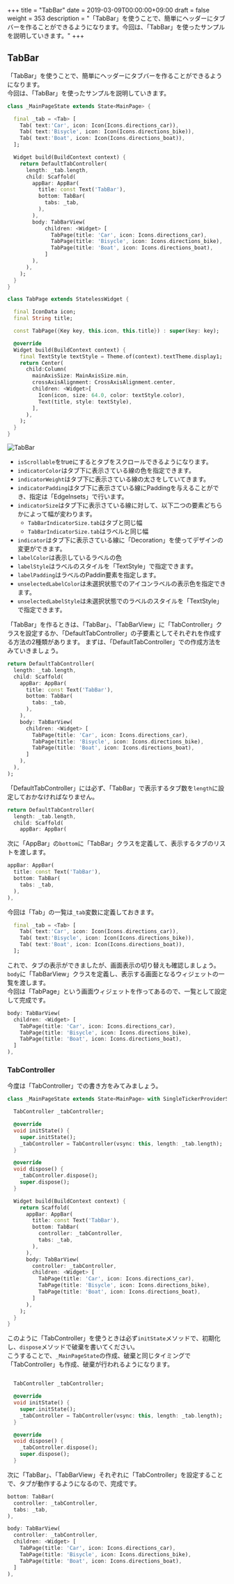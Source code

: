 +++
title = "TabBar"
date = 2019-03-09T00:00:00+09:00
draft = false
weight = 353
description = "「TabBar」を使うことで、簡単にヘッダーにタブバーを作ることができるようになります。今回は、「TabBar」を使ったサンプルを説明していきます。"
+++

## TabBar

「TabBar」を使うことで、簡単にヘッダーにタブバーを作ることができるようになります。   
今回は、「TabBar」を使ったサンプルを説明していきます。 

```dart
class _MainPageState extends State<MainPage> {

  final _tab = <Tab> [
    Tab( text:'Car', icon: Icon(Icons.directions_car)),
    Tab( text:'Bisycle', icon: Icon(Icons.directions_bike)),
    Tab( text:'Boat', icon: Icon(Icons.directions_boat)),
  ];

  Widget build(BuildContext context) {
    return DefaultTabController(
      length: _tab.length,
      child: Scaffold(
        appBar: AppBar(
          title: const Text('TabBar'),
          bottom: TabBar(
            tabs: _tab,
          ),
        ),
        body: TabBarView(
            children: <Widget> [
              TabPage(title: 'Car', icon: Icons.directions_car),
              TabPage(title: 'Bisycle', icon: Icons.directions_bike),
              TabPage(title: 'Boat', icon: Icons.directions_boat),
            ]
        ),
      ),
    );
  }
}

class TabPage extends StatelessWidget {

  final IconData icon;
  final String title;

  const TabPage({Key key, this.icon, this.title}) : super(key: key);

  @override
  Widget build(BuildContext context) {
    final TextStyle textStyle = Theme.of(context).textTheme.display1;
    return Center(
      child:Column(
        mainAxisSize: MainAxisSize.min,
        crossAxisAlignment: CrossAxisAlignment.center,
        children: <Widget>[
          Icon(icon, size: 64.0, color: textStyle.color),
          Text(title, style: textStyle),
        ],
      ),
    );
  }
}
```
<img src="/images/basic/navigation/03/tabbar_01.gif" style="min-width:300px;max-width:600px;" alt="TabBar"/>


- ``isScrollable``をtrueにするとタブをスクロールできるようになります。
- ``indicatorColor``はタブ下に表示さている線の色を指定できます。
- ``indicatorWeight``はタブ下に表示さている線の太さをしていてきます。
- ``indicatorPadding``はタブ下に表示さている線にPaddingを与えることができ、指定は「EdgeInsets」で行います。  
- ``indicatorSize``はタブ下に表示さている線に対して、以下二つの要素どちらかによって幅が変わります。
  - ``TabBarIndicatorSize.tab``はタブと同じ幅
  - ``TabBarIndicatorSize.tab``はラベルと同じ幅
- ``indicator``はタブ下に表示さている線に「Decoration」を使ってデザインの変更ができます。
- ``labelColor``は表示しているラベルの色
- ``labelStyle``はラベルのスタイルを「TextStyle」で指定できます。
- ``labelPadding``はラベルのPaddin要素を指定します。
- ``unselectedLabelColor``は未選択状態でのアイコンラベルの表示色を指定できます。
- ``unselectedLabelStyle``は未選択状態でのラベルのスタイルを「TextStyle」で指定できます。


「TabBar」を作るときは、「TabBar」、「TabBarView」に「TabController」クラスを設定するか、「DefaultTabController」の子要素としてそれぞれを作成する方法の2種類があります。
まずは、「DefaultTabController」での作成方法をみていきましょう。  

```dart
return DefaultTabController(
  length: _tab.length,
  child: Scaffold(
    appBar: AppBar(
      title: const Text('TabBar'),
      bottom: TabBar(
        tabs: _tab,
      ),
    ),
    body: TabBarView(
      children: <Widget> [
        TabPage(title: 'Car', icon: Icons.directions_car),
        TabPage(title: 'Bisycle', icon: Icons.directions_bike),
        TabPage(title: 'Boat', icon: Icons.directions_boat),
      ]
    ),
  ),
);
```

「DefaultTabController」には必ず、「TabBar」で表示するタブ数を``length``に設定しておかなければなりません。

```dart
return DefaultTabController(
  length: _tab.length,
  child: Scaffold(
    appBar: AppBar(
```

次に「AppBar」の``bottom``に「TabBar」クラスを定義して、表示するタブのリストを渡します。  

```dart
appBar: AppBar(
  title: const Text('TabBar'),
  bottom: TabBar(
    tabs: _tab,
  ),
),
```

今回は「Tab」の一覧は``_tab``変数に定義しておきます。

```dart
  final _tab = <Tab> [
    Tab( text:'Car', icon: Icon(Icons.directions_car)),
    Tab( text:'Bisycle', icon: Icon(Icons.directions_bike)),
    Tab( text:'Boat', icon: Icon(Icons.directions_boat)),
  ];
```

これで、タブの表示ができましたが、画面表示の切り替えも確認しましょう。  
``body``に「TabBarView」クラスを定義し、表示する画面となるウィジェットの一覧を渡します。  
今回は「TabPage」という画面ウィジェットを作ってあるので、一覧として設定して完成です。

```dart
body: TabBarView(
  children: <Widget> [
    TabPage(title: 'Car', icon: Icons.directions_car),
    TabPage(title: 'Bisycle', icon: Icons.directions_bike),
    TabPage(title: 'Boat', icon: Icons.directions_boat),
  ]
),
```

### TabController

今度は「TabController」での書き方をみてみましょう。


```dart
class _MainPageState extends State<MainPage> with SingleTickerProviderStateMixin {

  TabController _tabController;

  @override
  void initState() {
    super.initState();
    _tabController = TabController(vsync: this, length: _tab.length);
  }

  @override
  void dispose() {
    _tabController.dispose();
    super.dispose();
  }

  Widget build(BuildContext context) {
    return Scaffold(
      appBar: AppBar(
        title: const Text('TabBar'),
        bottom: TabBar(
          controller: _tabController,
          tabs: _tab,
        ),
      ),
      body: TabBarView(
        controller: _tabController,
        children: <Widget> [
          TabPage(title: 'Car', icon: Icons.directions_car),
          TabPage(title: 'Bisycle', icon: Icons.directions_bike),
          TabPage(title: 'Boat', icon: Icons.directions_boat),
        ]
      ),
    );
  }
}
```

このように「TabController」を使うときは必ず``initState``メソッドで、初期化し、``dispose``メソッドで破棄を書いてください。  
こうすることで、``_MainPageState``の作成、破棄と同じタイミングで「TabController」も作成、破棄が行われるようになります。  

```dart

  TabController _tabController;

  @override
  void initState() {
    super.initState();
    _tabController = TabController(vsync: this, length: _tab.length);
  }

  @override
  void dispose() {
    _tabController.dispose();
    super.dispose();
  }
```

次に「TabBar」、「TabBarView」それぞれに「TabController」を設定することで、タブが動作するようになるので、完成です。

```dart
bottom: TabBar(
  controller: _tabController,
  tabs: _tab,
),
```

```dart
body: TabBarView(
  controller: _tabController,
  children: <Widget> [
    TabPage(title: 'Car', icon: Icons.directions_car),
    TabPage(title: 'Bisycle', icon: Icons.directions_bike),
    TabPage(title: 'Boat', icon: Icons.directions_boat),
  ]
),
```

